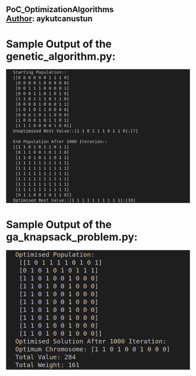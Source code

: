 ## PoC_OptimizationAlgorithms <br/> [Author](https://github.com/aykutcanustun): aykutcanustun
# Sample Output of the genetic_algorithm.py: <br/>
![output](https://github.com/aykutcanustun/PoC_AI_OptimizationAlgorithms/blob/main/images_for_README.md/image1.png) <br/>

# Sample Output of the ga_knapsack_problem.py: <br/>
![output](https://github.com/aykutcanustun/PoC_AI_OptimizationAlgorithms/blob/main/images_for_README.md/image2.png) <br/>
